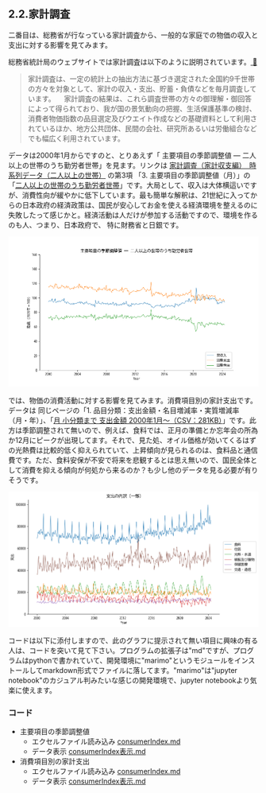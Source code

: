 ## 2.2.家計調査

二番目は、総務省が行なっている家計調査から、一般的な家庭での物価の収入と支出に対する影響を見てみます。

総務省統計局のウェブサイトでは家計調査は以下のように説明されています。[ 🔗 ](https://www.stat.go.jp/data/kakei/index.html)
> 家計調査は、一定の統計上の抽出方法に基づき選定された全国約9千世帯の方々を対象として、家計の収入・支出、貯蓄・負債などを毎月調査しています。
>　家計調査の結果は、これら調査世帯の方々の御理解・御回答によって得られており、我が国の景気動向の把握、生活保護基準の検討、消費者物価指数の品目選定及びウエイト作成などの基礎資料として利用されているほか、地方公共団体、民間の会社、研究所あるいは労働組合などでも幅広く利用されています。

データは2000年1月からですのと、とりあえず「 主要項目の季節調整値 ― 二人以上の世帯のうち勤労者世帯」を見ます。リンクは [家計調査（家計収支編）　時系列データ（二人以上の世帯）](https://www.stat.go.jp/data/kakei/longtime/index.html) の第3項 「3. 主要項目の季節調整値（月）」の「[二人以上の世帯のうち勤労者世帯](https://www.stat.go.jp/data/kakei/longtime/zuhyou/season-k.xlsx)」です。大局として、収入は大体横這いですが、消費性向が緩やかに低下しています。最も簡単な解釈は、21世紀に入ってからの日本政府の経済政策は、国民が安心してお金を使える経済環境を整えるのに失敗したって感じかと。経済活動は人だけが参加する活動ですので、環境を作るのも人、つまり、日本政府で、 特に財務省と日銀です。

![](img/CI-long.png)

では、物価の消費活動に対する影響を見てみます。消費項目別の家計支出です。データは 同じページの「1. 品目分類：支出金額・名目増減率・実質増減率（月・年）」、「[月	小分類まで	支出金額	2000年1月～（CSV：281KB）](https://www.stat.go.jp/data/kakei/longtime/csv/h-mon-a.csv)」です。此方は季節調整されて無いので、例えば、食料では、正月の準備とか忘年会の所為か12月にピークが出現してます。それで、見た処、オイル価格が効いてくるはずの光熱費は比較的低く抑えられていて、上昇傾向が見られるのは、食料品と通信費です。ただ、食料安保が不安で将来を悲観するとは思え無いので、国民全体として消費を抑える傾向が何処から来るのか？も少し他のデータを見る必要が有りそうです。

![](img/ci-items.png)

コードは以下に添付しますので、此のグラフに提示されて無い項目に興味の有る人は、コードを突いて見て下さい。プログラムの拡張子は"md"ですが、プログラムはpythonで書かれていて、開発環境に"marimo"というモジュールをインストールしてmarkdown形式でファイルに落してます。"marimo"は"jupyter notebook"のカジュアル判みたいな感じの開発環境で、jupyter notebookより気楽に使えます。

### コード
- 主要項目の季節調整値
    - エクセルファイル読み込み [consumerIndex.md](code/consumerIndex.md)
    - データ表示 [consumerIndex表示.md](code/consumerIndex表示.md)
- 消費項目別の家計支出
    - エクセルファイル読み込み [consumerIndex.md](code/CI-items.md)
    - データ表示 [consumerIndex表示.md](code/CI-items表示.md)
